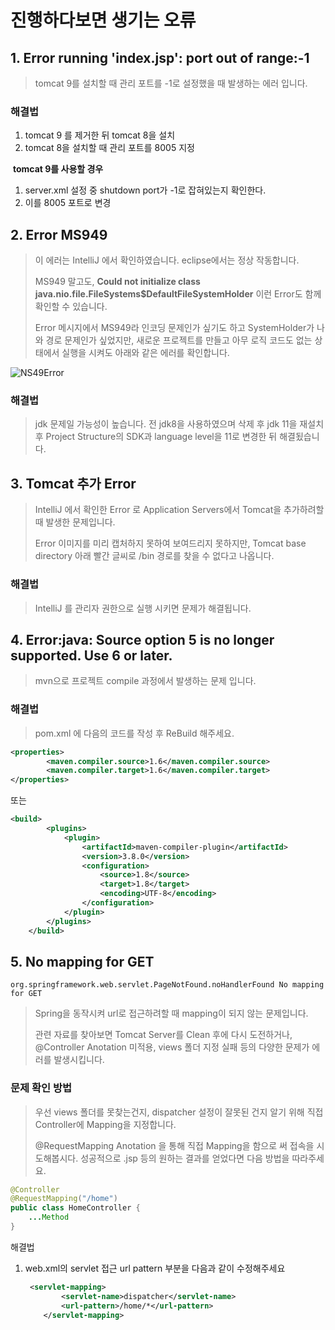 # 진행하다보면 생기는 오류





## 1. Error running 'index.jsp': port out of range:-1

> tomcat 9를 설치할 때 관리 포트를 -1로 설정했을 때 발생하는 에러 입니다.

### 해결법

1. tomcat 9 를 제거한 뒤 tomcat 8을 설치
2. tomcat 8을 설치할 때 관리 포트를 8005 지정



​    **tomcat 9를 사용할 경우**

1. server.xml 설정 중 shutdown port가 -1로 잡혀있는지 확인한다.
2. 이를 8005 포트로 변경



## 2. Error MS949

> 이 에러는 IntelliJ 에서 확인하였습니다. eclipse에서는 정상 작동합니다.
>
> MS949 말고도, **Could not initialize class java.nio.file.FileSystems$DefaultFileSystemHolder** 이런 Error도 함께 확인할 수 있습니다.
>
> Error 메시지에서 MS949라 인코딩 문제인가 싶기도 하고 SystemHolder가 나와 경로 문제인가 싶었지만, 새로운 프로젝트를 만들고 아무 로직 코드도 없는 상태에서 실행을 시켜도 아래와 같은 에러를 확인합니다.

![NS49Error](https://user-images.githubusercontent.com/22608825/98330164-1efe2c80-203d-11eb-8160-1c88fb9fd628.PNG)



### 해결법

> jdk 문제일 가능성이 높습니다. 전 jdk8을 사용하였으며 삭제 후 jdk 11을 재설치 후 Project Structure의 SDK과 language level을 11로 변경한 뒤 해결됬습니다.





## 3. Tomcat 추가 Error

> IntelliJ 에서 확인한 Error 로 Application Servers에서 Tomcat을 추가하려할 때 발생한 문제입니다.
>
> Error 이미지를 미리 캡처하지 못하여 보여드리지 못하지만, Tomcat base directory 아래 빨간 글씨로 /bin 경로를 찾을 수 없다고 나옵니다.



### 해결법

> IntelliJ 를 관리자 권한으로 실행 시키면 문제가 해결됩니다.



## 4. Error:java: Source option 5 is no longer supported. Use 6 or later.

> mvn으로 프로젝트 compile 과정에서 발생하는 문제 입니다.



### 해결법

>pom.xml 에 다음의 코드를 작성 후 ReBuild 해주세요.

```xml
<properties>
        <maven.compiler.source>1.6</maven.compiler.source>
        <maven.compiler.target>1.6</maven.compiler.target>
</properties>
```

또는

```xml
<build>
        <plugins>
            <plugin>
                <artifactId>maven-compiler-plugin</artifactId>
                <version>3.8.0</version>
                <configuration>
                    <source>1.8</source>
                    <target>1.8</target>
                    <encoding>UTF-8</encoding>
                </configuration>
            </plugin>
        </plugins>
    </build>
```



## 5. No mapping for GET

```
org.springframework.web.servlet.PageNotFound.noHandlerFound No mapping for GET
```

> Spring을 동작시켜 url로 접근하려할 때 mapping이 되지 않는 문제입니다.
>
> 관련 자료를 찾아보면 Tomcat Server를 Clean 후에 다시 도전하거나, @Controller Anotation 미적용, views 폴더 지정 실패 등의 다양한 문제가 에러를 발생시킵니다.



### 문제 확인 방법

> 우선 views 폴더를 못찾는건지, dispatcher 설정이 잘못된 건지 알기 위해 직접 Controller에 Mapping을 지정합니다.
>
> @RequestMapping Anotation 을 통해 직접 Mapping을 함으로 써 접속을 시도해봅시다. 성공적으로 .jsp 등의 원하는 결과를 얻었다면 다음 방법을 따라주세요.

```java
@Controller
@RequestMapping("/home")
public class HomeController {
	...Method
}
```

해결법

1. web.xml의 servlet 접근 url pattern 부분을 다음과 같이 수정해주세요

   ```xml
   	<servlet-mapping>
           <servlet-name>dispatcher</servlet-name> 
           <url-pattern>/home/*</url-pattern>
       </servlet-mapping>
   ```

